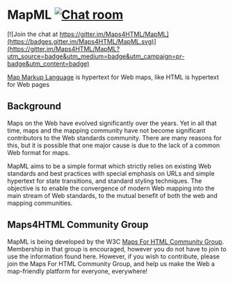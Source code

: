 # MapML [![Chat room][1]][2]

[![Join the chat at https://gitter.im/Maps4HTML/MapML](https://badges.gitter.im/Maps4HTML/MapML.svg)](https://gitter.im/Maps4HTML/MapML?utm_source=badge&utm_medium=badge&utm_campaign=pr-badge&utm_content=badge)

   [1]: https://goo.gl/1kHqwI
   [2]: https://gitter.im/Maps4HTML/

[Map Markup Language](http://maps4html.github.io/MapML/spec/) is hypertext for Web maps, like HTML is hypertext for Web pages

## Background

Maps on the Web have evolved significantly over the years.  Yet in all that time, maps and the mapping community have not become significant contributors to the Web standards community.  There are many reasons for this, but it is possible that one major cause is due to the lack of a common Web format for maps.

MapML aims to be a simple format which strictly relies on existing Web standards and best practices with special emphasis on URLs and simple hypertext for state transitions, and standard styling techniques.  The objective is to enable the convergence of modern Web mapping into the main stream of Web standards, to the mutual benefit of both the web and mapping communities.

## Maps4HTML Community Group

MapML is being developed by the W3C [Maps For HTML Community Group](http://www.w3.org/community/maps4html/).  Membership in that group is encouraged, however you do not have to join to use the information found here.  However, if you wish to contribute, please join the Maps For HTML Community Group, and help us make the Web a map-friendly platform for everyone, everywhere!
